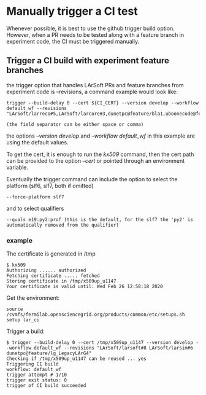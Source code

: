 Manually trigger a CI test
==========================================================

Whenever possible, it is best to use the github trigger build option. However, when a PR needs to be tested along with a feature branch in experiment code, the CI must be triggered manually.

Trigger a CI build with experiment feature branches
------------------------------------------------------------------------------------------------------------

the trigger option that handles LArSoft PRs and feature branches from experiment code is –revisions,
a command example would look like:

    trigger --build-delay 0 --cert ${CI_CERT} --version develop --workflow default_wf --revisions
    "LArSoft/larreco#5,LArSoft/larcore#3,dunetpc@feature/bla1,uboonecode@feature/something1,ubreco@feature/something2" 

    (the field separator can be either space or comma)

the options *–version develop* and *–workflow default\_wf* in this example are using the default values.

To get the cert, it is enough to run the *kx509* command, then the cert path can be provided to the option *–cert* or pointed through an environment variable.

Eventually the trigger command can include the option to select the platform (slf6, slf7, both if omitted)

    --force-platform slf7

and to select qualifiers

    --quals e19:py2:prof (this is the default, for the slf7 the 'py2' is automatically removed from the qualifier)

### example

The certificate is generated in /tmp

    $ kx509
    Authorizing ...... authorized
    Fetching certificate ..... fetched
    Storing certificate in /tmp/x509up_u1147
    Your certificate is valid until: Wed Feb 26 12:58:18 2020

Get the environment:

    source /cvmfs/fermilab.opensciencegrid.org/products/common/etc/setups.sh
    setup lar_ci

Trigger a build:

    $ trigger --build-delay 0 --cert /tmp/x509up_u1147 --version develop --workflow default_wf --revisions "LArSoft/larsoft#8 LArSoft/larsim#6 dunetpc@feature/lg_LegacyLArG4" 
    Checking if /tmp/x509up_u1147 can be reused ... yes
    Triggering CI build
    workflow: default_wf
    trigger attempt # 1/10
    trigger exit status: 0 
    trigger of CI build succeeded
